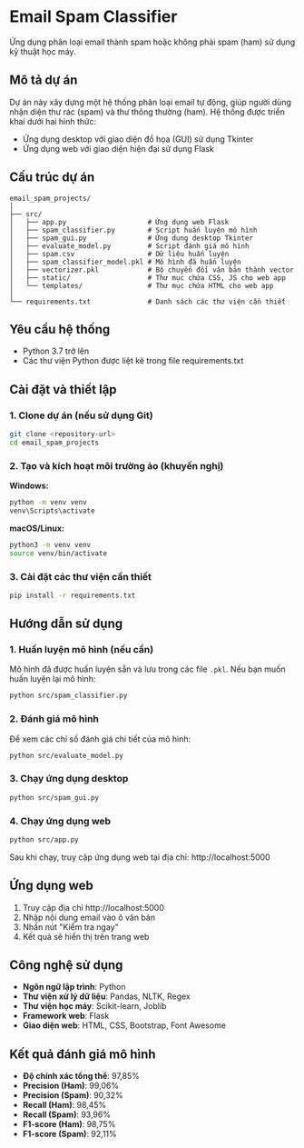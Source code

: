# Email Spam Classifier

Ứng dụng phân loại email thành spam hoặc không phải spam (ham) sử dụng kỹ thuật học máy.

## Mô tả dự án

Dự án này xây dựng một hệ thống phân loại email tự động, giúp người dùng nhận diện thư rác (spam) và thư thông thường (ham). Hệ thống được triển khai dưới hai hình thức:
- Ứng dụng desktop với giao diện đồ họa (GUI) sử dụng Tkinter
- Ứng dụng web với giao diện hiện đại sử dụng Flask

## Cấu trúc dự án

```
email_spam_projects/
│
├── src/
│   ├── app.py                    # Ứng dụng web Flask
│   ├── spam_classifier.py        # Script huấn luyện mô hình
│   ├── spam_gui.py               # Ứng dụng desktop Tkinter
│   ├── evaluate_model.py         # Script đánh giá mô hình
│   ├── spam.csv                  # Dữ liệu huấn luyện
│   ├── spam_classifier_model.pkl # Mô hình đã huấn luyện
│   ├── vectorizer.pkl            # Bộ chuyển đổi văn bản thành vector
│   ├── static/                   # Thư mục chứa CSS, JS cho web app
│   └── templates/                # Thư mục chứa HTML cho web app
│
└── requirements.txt              # Danh sách các thư viện cần thiết
```

## Yêu cầu hệ thống

- Python 3.7 trở lên
- Các thư viện Python được liệt kê trong file requirements.txt

## Cài đặt và thiết lập

### 1. Clone dự án (nếu sử dụng Git)

```bash
git clone <repository-url>
cd email_spam_projects
```

### 2. Tạo và kích hoạt môi trường ảo (khuyến nghị)

**Windows:**
```bash
python -m venv venv
venv\Scripts\activate
```

**macOS/Linux:**
```bash
python3 -m venv venv
source venv/bin/activate
```

### 3. Cài đặt các thư viện cần thiết

```bash
pip install -r requirements.txt
```

## Hướng dẫn sử dụng

### 1. Huấn luyện mô hình (nếu cần)

Mô hình đã được huấn luyện sẵn và lưu trong các file `.pkl`. Nếu bạn muốn huấn luyện lại mô hình:

```bash
python src/spam_classifier.py
```

### 2. Đánh giá mô hình

Để xem các chỉ số đánh giá chi tiết của mô hình:

```bash
python src/evaluate_model.py
```

### 3. Chạy ứng dụng desktop

```bash
python src/spam_gui.py
```

### 4. Chạy ứng dụng web    

```bash
python src/app.py
```

Sau khi chạy, truy cập ứng dụng web tại địa chỉ: http://localhost:5000

## Ứng dụng web



1. Truy cập địa chỉ http://localhost:5000
2. Nhập nội dung email vào ô văn bản
3. Nhấn nút "Kiểm tra ngay"
4. Kết quả sẽ hiển thị trên trang web

## Công nghệ sử dụng

- **Ngôn ngữ lập trình**: Python
- **Thư viện xử lý dữ liệu**: Pandas, NLTK, Regex
- **Thư viện học máy**: Scikit-learn, Joblib
- **Framework web**: Flask
- **Giao diện web**: HTML, CSS, Bootstrap, Font Awesome

## Kết quả đánh giá mô hình

- **Độ chính xác tổng thể**: 97,85%
- **Precision (Ham)**: 99,06%
- **Precision (Spam)**: 90,32%
- **Recall (Ham)**: 98,45%
- **Recall (Spam)**: 93,96%
- **F1-score (Ham)**: 98,75%
- **F1-score (Spam)**: 92,11%

